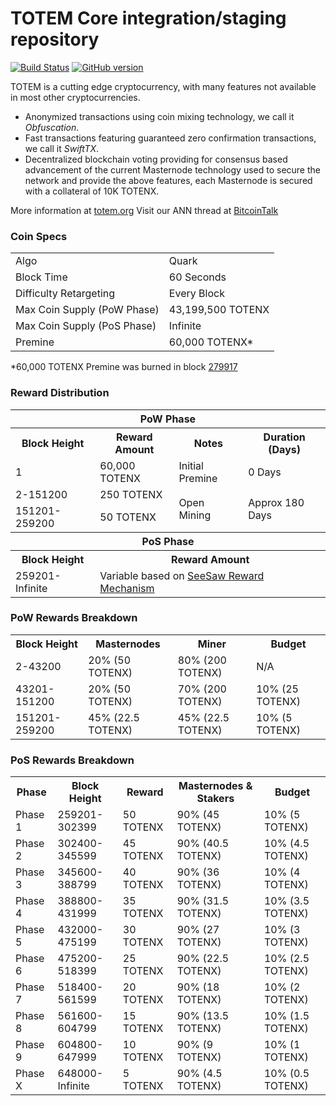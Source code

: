TOTEM Core integration/staging repository
=====================================

[![Build Status](https://travis-ci.org/TOTEM-Project/TOTEM.svg?branch=master)](https://travis-ci.org/TOTEM-Project/TOTEM) [![GitHub version](https://badge.fury.io/gh/TOTEM-Project%2FTOTEM.svg)](https://badge.fury.io/gh/TOTEM-Project%2FTOTEM)

TOTEM is a cutting edge cryptocurrency, with many features not available in most other cryptocurrencies.
- Anonymized transactions using coin mixing technology, we call it _Obfuscation_.
- Fast transactions featuring guaranteed zero confirmation transactions, we call it _SwiftTX_.
- Decentralized blockchain voting providing for consensus based advancement of the current Masternode
  technology used to secure the network and provide the above features, each Masternode is secured
  with a collateral of 10K TOTENX.

More information at [totem.org](http://www.totem.org) Visit our ANN thread at [BitcoinTalk](http://www.bitcointalk.org/index.php?topic=1262920)

### Coin Specs
<table>
<tr><td>Algo</td><td>Quark</td></tr>
<tr><td>Block Time</td><td>60 Seconds</td></tr>
<tr><td>Difficulty Retargeting</td><td>Every Block</td></tr>
<tr><td>Max Coin Supply (PoW Phase)</td><td>43,199,500 TOTENX</td></tr>
<tr><td>Max Coin Supply (PoS Phase)</td><td>Infinite</td></tr>
<tr><td>Premine</td><td>60,000 TOTENX*</td></tr>
</table>

*60,000 TOTENX Premine was burned in block [279917](http://www.presstab.pw/phpexplorer/TOTEM/block.php?blockhash=206d9cfe859798a0b0898ab00d7300be94de0f5469bb446cecb41c3e173a57e0)

### Reward Distribution

<table>
<th colspan=4>PoW Phase</th>
<tr><th>Block Height</th><th>Reward Amount</th><th>Notes</th><th>Duration (Days)</th></tr>
<tr><td>1</td><td>60,000 TOTENX</td><td>Initial Premine</td><td>0 Days</td></tr>
<tr><td>2-151200</td><td>250 TOTENX</td><td rowspan=2>Open Mining</td><td rowspan=2> Approx 180 Days</td></tr>
<tr><td>151201-259200</td><td>50 TOTENX</td></tr>
<tr><th colspan=4>PoS Phase</th></tr>
<tr><th>Block Height</th><th colspan=3>Reward Amount</th></tr>
<tr><td>259201-Infinite</td><td colspan=3>Variable based on <a href="https://totem.org/knowledge-base/see-saw-rewards-mechanism/">SeeSaw Reward Mechanism</a></td></tr>
</table>

### PoW Rewards Breakdown

<table>
<th>Block Height</th><th>Masternodes</th><th>Miner</th><th>Budget</th>
<tr><td>2-43200</td><td>20% (50 TOTENX)</td><td>80% (200 TOTENX)</td><td>N/A</td></tr>
<tr><td>43201-151200</td><td>20% (50 TOTENX)</td><td>70% (200 TOTENX)</td><td>10% (25 TOTENX)</td></tr>
<tr><td>151201-259200</td><td>45% (22.5 TOTENX)</td><td>45% (22.5 TOTENX)</td><td>10% (5 TOTENX)</td></tr>
</table>

### PoS Rewards Breakdown

<table>
<th>Phase</th><th>Block Height</th><th>Reward</th><th>Masternodes & Stakers</th><th>Budget</th>
<tr><td>Phase 1</td><td>259201-302399</td><td>50 TOTENX</td><td>90% (45 TOTENX)</td><td>10% (5 TOTENX)</td></tr>
<tr><td>Phase 2</td><td>302400-345599</td><td>45 TOTENX</td><td>90% (40.5 TOTENX)</td><td>10% (4.5 TOTENX)</td></tr>
<tr><td>Phase 3</td><td>345600-388799</td><td>40 TOTENX</td><td>90% (36 TOTENX)</td><td>10% (4 TOTENX)</td></tr>
<tr><td>Phase 4</td><td>388800-431999</td><td>35 TOTENX</td><td>90% (31.5 TOTENX)</td><td>10% (3.5 TOTENX)</td></tr>
<tr><td>Phase 5</td><td>432000-475199</td><td>30 TOTENX</td><td>90% (27 TOTENX)</td><td>10% (3 TOTENX)</td></tr>
<tr><td>Phase 6</td><td>475200-518399</td><td>25 TOTENX</td><td>90% (22.5 TOTENX)</td><td>10% (2.5 TOTENX)</td></tr>
<tr><td>Phase 7</td><td>518400-561599</td><td>20 TOTENX</td><td>90% (18 TOTENX)</td><td>10% (2 TOTENX)</td></tr>
<tr><td>Phase 8</td><td>561600-604799</td><td>15 TOTENX</td><td>90% (13.5 TOTENX)</td><td>10% (1.5 TOTENX)</td></tr>
<tr><td>Phase 9</td><td>604800-647999</td><td>10 TOTENX</td><td>90% (9 TOTENX)</td><td>10% (1 TOTENX)</td></tr>
<tr><td>Phase X</td><td>648000-Infinite</td><td>5 TOTENX</td><td>90% (4.5 TOTENX)</td><td>10% (0.5 TOTENX)</td></tr>
</table>
